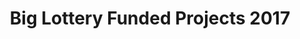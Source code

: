 ---
schema: default
title: Big Lottery Funded Projects 2017
organization: Renfrewshire Council
notes: Dataset listing Big Lottery funded projects in Renfrewshire in 2017.
resources:

  - name: Big Lottery Funded Projects 2017 TABLE
  - url: 
  - format: TABLE

license: 
category:

  - Renfrewshire

  - Open Data

  - Community


  - 

maintainer: Tim Wisniewski
maintainer_email: tim@timwis.com
---
